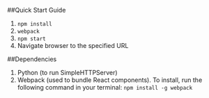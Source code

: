 ##Quick Start Guide
1. `npm install`
1. `webpack`
1. `npm start`
1. Navigate browser to the specified URL

##Dependencies
1. Python (to run SimpleHTTPServer)
1. Webpack (used to bundle React components). To install, run the following command in your terminal: `npm install -g webpack`
